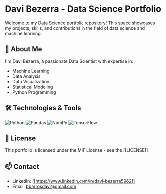 
# Davi Bezerra - Data Science Portfolio

Welcome to my Data Science portfolio repository! This space showcases my projects, skills, and contributions in the field of data science and machine learning.

## 🚀 About Me

I'm Davi Bezerra, a passionate Data Scientist with expertise in:
- Machine Learning
- Data Analysis
- Data Visualization
- Statistical Modeling
- Python Programming

## 🛠️ Technologies & Tools

![Python](https://img.shields.io/badge/Python-3776AB?style=for-the-badge&logo=python&logoColor=white)
![Pandas](https://img.shields.io/badge/Pandas-2C2D72?style=for-the-badge&logo=pandas&logoColor=white)
![NumPy](https://img.shields.io/badge/Numpy-777BB4?style=for-the-badge&logo=numpy&logoColor=white)
![TensorFlow](https://img.shields.io/badge/TensorFlow-FF6F00?style=for-the-badge&logo=tensorflow&logoColor=white)

## 📜 License

This portfolio is licensed under the MIT License - see the [[LICENSE]]

## 📫 Contact

- LinkedIn: [[https://www.linkedin.com/in/davi-bezerra5962]]
- Email: bbarrosdavi@gmail.com
